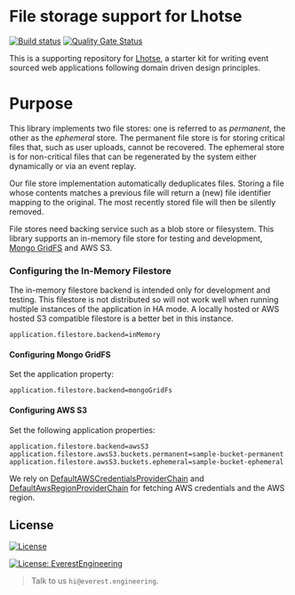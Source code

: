 # File storage support for Lhotse

[![Build status](https://badge.buildkite.com/d5a0c236b0dd90d368dd448f4010eaee15d409f5c6c8a20b2a.svg?branch=main)](https://buildkite.com/everest-engineering/lhotse-storage) [![Quality Gate Status](https://sonarcloud.io/api/project_badges/measure?project=everest-engineering_lhotse-storage&metric=alert_status)](https://sonarcloud.io/dashboard?id=everest-engineering_lhotse-storage)

This is a supporting repository for [Lhotse](https://github.com/everest-engineering/lhotse), a starter kit for writing event sourced web
applications following domain driven design principles.

# Purpose

This library implements two file stores: one is referred to as _permanent_, the other as the _ephemeral_ store. The permanent file store is
for storing critical files that, such as user uploads, cannot be recovered. The ephemeral store is for non-critical files that can be
regenerated by the system either dynamically or via an event replay.

Our file store implementation automatically deduplicates files. Storing a file whose contents matches a previous file will return a (new)
file identifier mapping to the original. The most recently stored file will then be silently removed.

File stores need backing service such as a blob store or filesystem. This library supports an in-memory file store for testing and
development, [Mongo GridFS](https://docs.mongodb.com/manual/core/gridfs/) and AWS S3.

### Configuring the In-Memory Filestore

The in-memory filestore backend is intended only for development and testing. This filestore is not distributed so will not work well when
running multiple instances of the application in HA mode. A locally hosted or AWS hosted S3 compatible filestore is a better bet in this
instance.

```
application.filestore.backend=inMemory
```

#### Configuring Mongo GridFS

Set the application property:

```
application.filestore.backend=mongoGridFs
```

#### Configuring AWS S3

Set the following application properties:

```
application.filestore.backend=awsS3
application.filestore.awsS3.buckets.permanent=sample-bucket-permanent
application.filestore.awsS3.buckets.ephemeral=sample-bucket-ephemeral
```

We rely
on [DefaultAWSCredentialsProviderChain](https://docs.aws.amazon.com/AWSJavaSDK/latest/javadoc/com/amazonaws/auth/DefaultAWSCredentialsProviderChain.html)
and [DefaultAwsRegionProviderChain](https://docs.aws.amazon.com/AWSJavaSDK/latest/javadoc/com/amazonaws/regions/DefaultAwsRegionProviderChain.html)
for fetching AWS credentials and the AWS region.

## License

[![License](https://img.shields.io/badge/License-Apache%202.0-blue.svg)](https://opensource.org/licenses/Apache-2.0)

[![License: EverestEngineering](https://img.shields.io/badge/Copyright%20%C2%A9-EVERESTENGINEERING-blue)](https://everest.engineering)

> Talk to us `hi@everest.engineering`.
